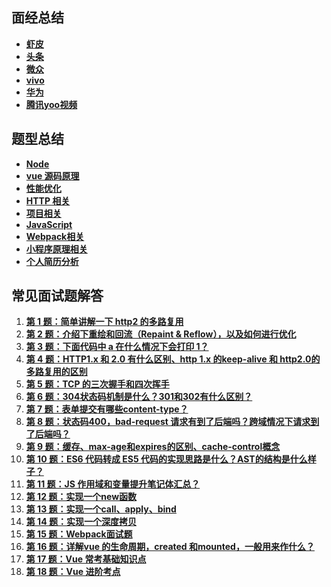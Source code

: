 ## 面经总结

- **[虾皮](https://github.com/ravencrown/noteBook/issues/2)**
- **[头条](https://github.com/ravencrown/noteBook/issues/3)**
- **[微众](https://github.com/ravencrown/noteBook/issues/5)**
- **[vivo](https://github.com/ravencrown/noteBook/issues/1)**
- **[华为](https://github.com/ravencrown/noteBook/issues/6)**
- **[腾讯yoo视频](https://github.com/ravencrown/noteBook/issues/4)**

## 题型总结

- **[Node](https://github.com/ravencrown/noteBook/issues/13)**
- **[vue 源码原理](https://github.com/ravencrown/noteBook/issues/9)**
- **[性能优化](https://github.com/ravencrown/noteBook/issues/8)**
- **[HTTP 相关](https://github.com/ravencrown/noteBook/issues/7)**
- **[项目相关](https://github.com/ravencrown/noteBook/issues/12)**
- **[JavaScript](https://github.com/ravencrown/noteBook/issues/11)**
- **[Webpack相关](https://github.com/ravencrown/noteBook/issues/10)**
- **[小程序原理相关](https://github.com/ravencrown/noteBook/issues/14)**
- **[个人简历分析](https://github.com/ravencrown/noteBook/issues/15)**


## 常见面试题解答

1. **[第 1 题：简单讲解一下 http2 的多路复用](https://github.com/ravencrown/noteBook/issues/16)**
2. **[第 2 题：介绍下重绘和回流（Repaint & Reflow），以及如何进行优化](https://github.com/ravencrown/noteBook/issues/17)**
3. **[第 3 题：下面代码中 a 在什么情况下会打印 1？](https://github.com/ravencrown/noteBook/issues/18)**
4. **[第 4 题：HTTP1.x 和 2.0 有什么区别、http 1.x 的keep-alive 和 http2.0的多路复用的区别](https://github.com/ravencrown/noteBook/issues/19)**
5. **[第 5 题：TCP 的三次握手和四次挥手](https://github.com/ravencrown/noteBook/issues/20)**
6. **[第 6 题：304状态码机制是什么？301和302有什么区别？](https://github.com/ravencrown/noteBook/issues/21)**
7. **[第 7 题：表单提交有哪些content-type？](https://github.com/ravencrown/noteBook/issues/22)**
8. **[第 8 题：状态码400，bad-request 请求有到了后端吗？跨域情况下请求到了后端吗？](https://github.com/ravencrown/noteBook/issues/23)**
9. **[第 9 题：缓存、max-age和expires的区别、cache-control概念](https://github.com/ravencrown/noteBook/issues/24)**
10. **[第 10 题：ES6 代码转成 ES5 代码的实现思路是什么？AST的结构是什么样子？](https://github.com/ravencrown/noteBook/issues/25)**
11. **[第 11 题：JS 作用域和变量提升笔记体汇总？](https://github.com/ravencrown/noteBook/issues/26)**
12. **[第 12 题：实现一个new函数](https://github.com/ravencrown/noteBook/issues/27)**
13. **[第 13 题：实现一个call、apply、bind](https://github.com/ravencrown/noteBook/issues/29)**
14. **[第 14 题：实现一个深度拷贝](https://github.com/ravencrown/noteBook/issues/28)**
15. **[第 15 题：Webpack面试题](https://github.com/ravencrown/noteBook/issues/30)**
16. **[第 16 题：详解vue 的生命周期，created 和mounted，一般用来作什么？](https://github.com/ravencrown/noteBook/issues/31)**
17. **[第 17 题：Vue 常考基础知识点](https://github.com/ravencrown/noteBook/issues/32)**
18. **[第 18 题：Vue 进阶考点](https://github.com/ravencrown/noteBook/issues/33)**










